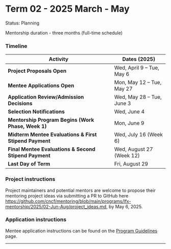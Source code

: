 # Term 02 - 2025 March - May

Status: Planning

Mentorship duration - three months (full-time schedule)

### Timeline

| **Activity**                                                  | **Dates (2025)**                      |
|---------------------------------------------------------------|---------------------------------------|
| **Project Proposals Open**                                    | Wed, April 9 – Tue, May 6             |
| **Mentee Applications Open**                                  | Mon, May 12 – Tue, May 27             |
| **Application Review/Admission Decisions**                    | Wed, May 28 – Tue, June 3             |
| **Selection Notifications**                                   | Wed, June 4                           |
| **Mentorship Program Begins (Work Phase, Week 1)**            | Mon, June 9                           |
| **Midterm Mentee Evaluations & First Stipend Payment**        | Wed, July 16 (Week 6)                 |
| **Final Mentee Evaluations & Second Stipend Payment**         | Wed, August 27 (Week 12)              |
| **Last Day of Term**                                          | Fri, August 29                        |

### Project instructions

Project maintainers and potential mentors are welcome to propose their mentoring project ideas via submitting a PR to GitHub here https://github.com/cncf/mentoring/blob/main/programs/lfx-mentorship/2025/02-Jun-Aug/project_ideas.md, by May 6, 2025.

### Application instructions

Mentee application instructions can be found on the [Program Guidelines](https://github.com/cncf/mentoring/blob/main/programs/lfx-mentorship/README.md#program-guidelines) page.

---

